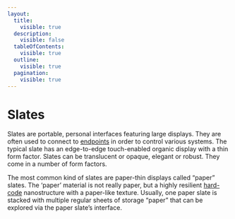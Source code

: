 ```yaml
---
layout:
  title:
    visible: true
  description:
    visible: false
  tableOfContents:
    visible: true
  outline:
    visible: true
  pagination:
    visible: true
---
```


# Slates

Slates are portable, personal interfaces featuring large displays. They are often used to connect to [endpoints](endpoints.md) in order to control various systems. The typical slate has an edge-to-edge touch-enabled organic display with a thin form factor. Slates can be translucent or opaque, elegant or robust. They come in a number of form factors.

The most common kind of slates are paper-thin displays called “paper” slates. The ‘paper’ material is not really paper, but a highly resilient [hard-code](hard-code.md) nanostructure with a paper-like texture. Usually, one paper slate is stacked with multiple regular sheets of storage “paper” that can be explored via the paper slate’s interface.
